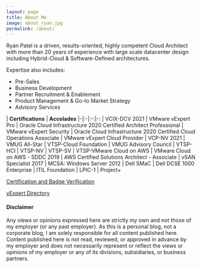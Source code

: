 ```yaml
---
layout: page
title: About Me
image: about_ryan.jpg
permalink: /about/
---
```


Ryan Patel is a driven, results-oriented, highly competent Cloud Architect with more than 20 years of experience with large scale datacenter design including Hybrid-Cloud & Software-Defined architectures.

Expertise also includes:

* Pre-Sales
* Business Development
* Partner Recruitment & Enablement 
* Product Management & Go-to Market Strategy
* Advisory Services

| **Certifications** | **Accolades**
|-|:-|:-:|-:
| VCIX-DCV 2021 | VMware vExpert Pro
| Oracle Cloud Infrastructure 2020 Certified Architect Professional | VMware vExpert Security
| Oracle Cloud Infrastructure 2020 Certified Cloud Operations Associate | VMware vExpert Cloud Provider
| VCP-NV 2021 | VMUG All-Star
| VTSP-Cloud Foundation | VMUG Advisory Council
| VTSP-HCI
| VTSP-NV
| VTSP-SV
| VTSP-VMware Cloud on AWS
| VMware Cloud on AWS - SDDC 2019
| AWS Certified Solutions Architect - Associate
| vSAN Specialist 2017
| MCSA: Windows Server 2012
| Dell SMaC
| Dell DCSE 1000 Enterprise
| ITIL Foundation
| LPIC-1
| Project+

[Certification and Badge Verification][your-acclaim]

[vExpert Directory][vexpert-dir]

[your-acclaim]: https://www.youracclaim.com/users/vninjadfw/badges?sort=-state_updated_at&page=1
[vexpert-dir]: https://vexpert.vmware.com/directory/3465

<h4>Disclaimer</h4>

Any views or opinions expressed here are strictly my own and not those of my employer (or any past employer). As this is a personal blog, not a corporate blog, I am solely responsible for all content published here. Content published here is not read, reviewed, or approved in advance by my employer and does not necessarily represent or reflect the views or opinions of my employer or any of its divisions, subsidiaries, or business partners.
